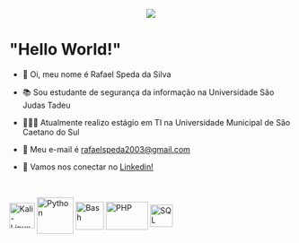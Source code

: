<p align="center">
  <img src="./github-banner.gif"
</p>

# "Hello World!"


- 👋 Oi, meu nome é Rafael Speda da Silva
- 📚 Sou estudante de segurança da informação na Universidade São Judas Tadeu
- 👨🏼‍🔧 Atualmente realizo estágio em TI na Universidade Municipal de São Caetano do Sul
- 📧 Meu e-mail é rafaelspeda2003@gmail.com
- 🔗 Vamos nos conectar no [Linkedin!](www.linkedin.com/in/rafaelspeda)

  ##

<div style="display: inline_block"><br>
  <img align="center" alt="Kali-Linux" height="45" width="45" src="https://upload.wikimedia.org/wikipedia/commons/thumb/2/2b/Kali-dragon-icon.svg/2048px-Kali-dragon-icon.svg.png">
  <img align="center" alt="Python" height="65" width="65" src="https://www.svgrepo.com/show/376344/python.svg">
  <img align="center" alt="Bash" height="50" width="50" src="https://img.icons8.com/?size=160&id=50ZQHdJTmPqw&format=png">
  <img align="center" alt="PHP" height="50" width="75" src="https://www.pngarts.com/files/6/PHP-Elephant-Logo-PNG-Image-Background.png">
  <img align="center" alt="SQL" height="40" width="40" src="https://pngimg.com/uploads/mysql/mysql_PNG23.png">
</div>

##


